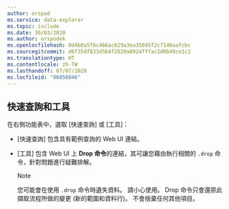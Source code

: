 ```yaml
---
author: orspod
ms.service: data-explorer
ms.topic: include
ms.date: 30/03/2020
ms.author: orspodek
ms.openlocfilehash: 0d4b0a5f6c466ac629a3ea35045f2c7146aafcbc
ms.sourcegitcommit: d6f35df833d5b4f2829a8924fffac1d0b49ce1c2
ms.translationtype: HT
ms.contentlocale: zh-TW
ms.lasthandoff: 07/07/2020
ms.locfileid: "86058846"
---
```

## <a name="quick-queries-and-tools"></a>快速查詢和工具

在右側功能表中，選取 [快速查詢] 或 [工具]： 
 * [快速查詢] 包含具有範例查詢的 Web UI 連結。
 * [工具] 包含 Web UI 上 **Drop 命令**的連結，其可讓您藉由執行相關的 `.drop` 命令，針對問題進行疑難排解。

     > [!NOTE]
     > 您可能會在使用 `.drop` 命令時遺失資料。 請小心使用。
     > Drop 命令只會還原此擷取流程所做的變更 (新的範圍和資料行)。 不會捨棄任何其他項目。
